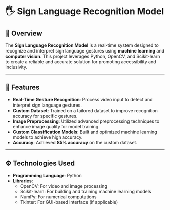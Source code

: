 # 🖐️ Sign Language Recognition Model  

## 🌟 **Overview**  
The **Sign Language Recognition Model** is a real-time system designed to recognize and interpret sign language gestures using **machine learning** and **computer vision**. This project leverages Python, OpenCV, and Scikit-learn to create a reliable and accurate solution for promoting accessibility and inclusivity.  

---

## 🧠 **Features**  
- **Real-Time Gesture Recognition**: Process video input to detect and interpret sign language gestures.  
- **Custom Dataset**: Trained on a tailored dataset to improve recognition accuracy for specific gestures.  
- **Image Preprocessing**: Utilized advanced preprocessing techniques to enhance image quality for model training.  
- **Custom Classification Models**: Built and optimized machine learning models to achieve high accuracy.  
- **Accuracy**: Achieved **85% accuracy** on the custom dataset.  

---

## ⚙️ **Technologies Used**  
- **Programming Language**: Python  
- **Libraries**:  
  - OpenCV: For video and image processing  
  - Scikit-learn: For building and training machine learning models  
  - NumPy: For numerical computations  
  - Tkinter: For GUI-based interface (if applicable)  
